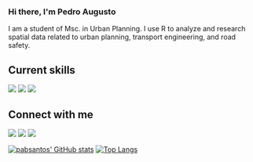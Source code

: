 ### Hi there, I'm Pedro Augusto

I am a student of Msc. in Urban Planning. I use R to analyze and research spatial data related to urban planning, transport engineering, and road safety. 

## Current skills

![](https://img.shields.io/badge/R-276DC3?logo=R) 
![](https://img.shields.io/badge/LaTeX-008080?logo=LaTeX)
![](https://img.shields.io/badge/Python-3776AB?logo=Python&logoColor=white)

## Connect with me

[![](https://img.shields.io/badge/LinkedIn-0A66C2?logo=LinkedIn&logoColor=white)](https://www.linkedin.com/in/pabsantos/)
[![](https://img.shields.io/badge/Gmail-EA4335?logo=Gmail&logoColor=white)](mailto:pabsantos21@gmail.com)
[![](https://img.shields.io/badge/ResearchGate-00CCBB?logo=ResearchGate&logoColor=white)](https://www.researchgate.net/profile/Pedro-Santos-145)

[![pabsantos' GitHub stats](https://github-readme-stats.vercel.app/api?username=pabsantos&show_icons=true&theme=gruvbox)](https://github.com/anuraghazra/github-readme-stats)
[![Top Langs](https://github-readme-stats.vercel.app/api/top-langs/?username=pabsantos&layout=compact&theme=gruvbox)](https://github.com/anuraghazra/github-readme-stats)
